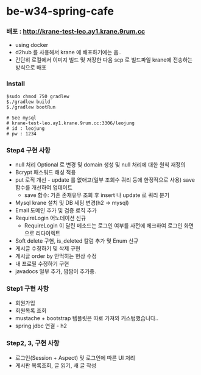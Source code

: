 # be-w34-spring-cafe

### 배포 : http://krane-test-leo.ay1.krane.9rum.cc
- using docker
- d2hub 를 사용해서 krane 에 배포하기에는 음..
- 간단히 로컬에서 이미지 빌드 및 저장한 다음 scp 로 빌드파일 krane에 전송하는 방식으로 배포

### Install
```
$sudo chmod 750 gradlew
$./gradlew build
$./gradlew bootRun

# See mysql
# krane-test-leo.ay1.krane.9rum.cc:3306/leojung
# id : leojung
# pw : 1234
```

### Step4 구현 사항
- null 처리 Optional 로 변경 및 domain 생성 및 null 처리에 대한 원칙 재정의
- Bcrypt 패스워드 해싱 적용
- put 로직 개선 - update 를 없애고(일부 조회수 쿼리 등에 한정적으로 사용) save 함수를 개선하여 업데이트
	- save 함수: 기존 존재유무 조회 후 insert 나 update 로 쿼리 분기
- Mysql krane 설치 및 DB 세팅 변경(h2 -> mysql)
- Email 도메인 추가 및 검증 로직 추가
- RequireLogin 어노테이션 신규
	- RequireLogin 이 달린 메소드는 로그인 여부를 사전에 체크하여 로그인 화면으로 리다이렉트
- Soft delete 구현, is_deleted 칼럼 추가 및 Enum 신규
- 게시글 수정하기 및 삭제 구현
- 게시글 order by 안먹히는 현상 수정
- 내 프로필 수정하기 구현
- javadocs 일부 추가, 짬짬이 추가중.

### Step1 구현 사항
- 회원가입
- 회원목록 조회
- mustache + bootstrap 템플릿은 따로 가져와 커스텀했습니다..
- spring jdbc 연결 - h2

### Step2, 3, 구현 사항
- 로그인(Session + Aspect) 및 로그인에 따른 UI 처리
- 게시판 목록조회, 글 읽기, 새 글 작성

